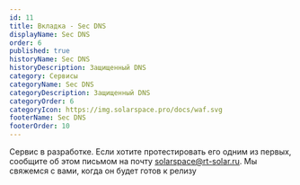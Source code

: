 ```yaml
---
id: 11
title: Вкладка - Sec DNS
displayName: Sec DNS
order: 6
published: true
historyName: Sec DNS
historyDescription: Защищенный DNS
category: Сервисы
categoryName: Sec DNS
categoryDescription: Защищенный DNS
categoryOrder: 6
categoryIcon: https://img.solarspace.pro/docs/waf.svg
footerName: Sec DNS
footerOrder: 10
---
```


Сервис в разработке. Если хотите протестировать его одним из первых, сообщите об этом письмом на почту solarspace@rt-solar.ru. Мы свяжемся с вами, когда он будет готов к релизу